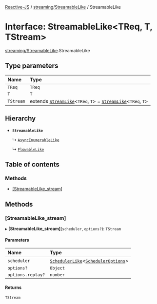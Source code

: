 [Reactive-JS](../README.md) / [streaming/StreamableLike](../modules/streaming_StreamableLike.md) / StreamableLike

# Interface: StreamableLike<TReq, T, TStream\>

[streaming/StreamableLike](../modules/streaming_StreamableLike.md).StreamableLike

## Type parameters

| Name | Type |
| :------ | :------ |
| `TReq` | `TReq` |
| `T` | `T` |
| `TStream` | extends [`StreamLike`](streaming_StreamLike.StreamLike.md)<`TReq`, `T`\> = [`StreamLike`](streaming_StreamLike.StreamLike.md)<`TReq`, `T`\> |

## Hierarchy

- **`StreamableLike`**

  ↳ [`AsyncEnumerableLike`](ix_AsyncEnumerableLike.AsyncEnumerableLike.md)

  ↳ [`FlowableLike`](streaming_FlowableLike.FlowableLike.md)

## Table of contents

### Methods

- [[StreamableLike\_stream]](streaming_StreamableLike.StreamableLike.md#[streamablelike_stream])

## Methods

### [StreamableLike\_stream]

▸ **[StreamableLike_stream]**(`scheduler`, `options?`): `TStream`

#### Parameters

| Name | Type |
| :------ | :------ |
| `scheduler` | [`SchedulerLike`](scheduling_SchedulerLike.SchedulerLike.md)<[`SchedulerOptions`](../modules/scheduling_SchedulerLike.md#scheduleroptions)\> |
| `options?` | `Object` |
| `options.replay?` | `number` |

#### Returns

`TStream`
